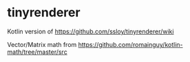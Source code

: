 # tinyrenderer
Kotlin version of
https://github.com/ssloy/tinyrenderer/wiki

Vector/Matrix math from
https://github.com/romainguy/kotlin-math/tree/master/src

